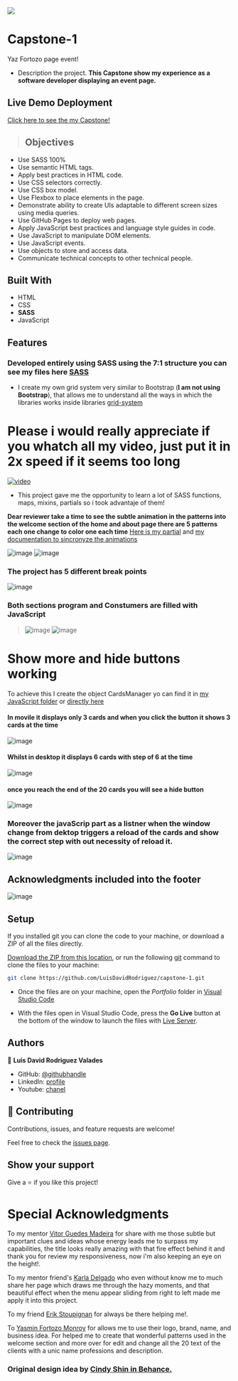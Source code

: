 ![](https://img.shields.io/badge/Microverse-blueviolet)

# Capstone-1
Yaz Fortozo page event!

- Description the project.
**This Capstone show my experience as a software developer displaying an event page.**

## Live Demo Deployment
[Click here to see the my Capstone!](https://luisdavidrodriguez.github.io/capstone-1/index.html)

> ## Objectives
- Use SASS 100%
- Use semantic HTML tags.
- Apply best practices in HTML code.
- Use CSS selectors correctly.
- Use CSS box model.
- Use Flexbox to place elements in the page.
- Demonstrate ability to create UIs adaptable to different screen sizes using media queries.
- Use GitHub Pages to deploy web pages.
- Apply JavaScript best practices and language style guides in code.
- Use JavaScript to manipulate DOM elements.
- Use JavaScript events.
- Use objects to store and access data.
- Communicate technical concepts to other technical people.



## Built With
- HTML
- CSS
- **SASS** 
- JavaScript

## Features
### Developed entirely using SASS using the 7:1 structure you can see my files here [SASS](https://github.com/LuisDavidRodriguez/capstone-1/tree/main/sass)

- I create my own grid system very similar to Bootstrap (**I am not using Bootstrap**), that allows me to understand all the ways in which the libraries works inside libraries [grid-system](https://github.com/LuisDavidRodriguez/capstone-1/blob/main/sass/2_base/_grid-system.scss)

# Please i would really appreciate if you whatch all my video, just put it in 2x speed if it seems too long

[![video](https://user-images.githubusercontent.com/105079888/181673252-0a403caa-0bae-4e94-a223-54046cbec4b3.png)](https://www.youtube.com/watch?v=zFlXvvXqUVE)




- This project gave me the opportunity to learn a lot of SASS functions, maps, mixins, partials so i took advantaje of them!

**Dear reviewer take a time to see the subtle animation in the patterns into the welcome section of the home and about page there are 5 patterns each one change to color one each time**
[Here is my partial](https://github.com/LuisDavidRodriguez/capstone-1/blob/main/sass/4_components/_stars.scss)
and [my documentation to sincronyze the animations](https://ibritech.atlassian.net/wiki/spaces/~864961965/pages/231374901/Capstone-1)

![image](https://user-images.githubusercontent.com/105079888/181646607-2fc68219-fe45-45cd-8f05-5117271d92d8.png)
![image](https://user-images.githubusercontent.com/105079888/181646502-42907e3a-8e69-4362-8e30-86ec9509d88b.png)





### The project has 5 different break points

![image](https://user-images.githubusercontent.com/105079888/181647006-c29ff9e8-dac6-45ca-bffa-594191ae43bc.png)

### Both sections program and Constumers are filled with JavaScript

> ![image](https://user-images.githubusercontent.com/105079888/181652209-38bc16b9-c63c-45b8-93ef-f7accb3b4f29.png)
> ![image](https://user-images.githubusercontent.com/105079888/181652230-00fb83b4-d0d6-407a-9d6f-d5770af94e78.png)



# Show more and hide buttons working
To achieve this I create the object CardsManager yo can find it in [my JavaScript folder](https://github.com/LuisDavidRodriguez/capstone-1/tree/main/js) or [directly here](https://github.com/LuisDavidRodriguez/capstone-1/blob/main/js/cardManager.js)


#### In movile it displays only 3 cards and when you click the button it shows 3 cards at the time

![image](https://user-images.githubusercontent.com/105079888/181651654-3db8431f-44f7-449d-9053-c87a302b2a20.png)

####  Whilst in desktop it displays 6 cards with step of 6 at the time

![image](https://user-images.githubusercontent.com/105079888/181647856-1c3bd33b-eeeb-4ba1-b752-4235f0794779.png)

#### once you reach the end of the 20 cards you will see a hide button 

![image](https://user-images.githubusercontent.com/105079888/181648915-d6151028-866c-4e4e-9621-99ed9ca5c570.png)


### Moreover the javaScrip part as a listner when the window change from dektop triggers a reload of the cards and show the correct step with out necessity of reload it.

![image](https://user-images.githubusercontent.com/105079888/181648106-3a39f57c-8116-405a-910c-3fc42d8c3f2c.png)

## Acknowledgments included into the footer

![image](https://user-images.githubusercontent.com/105079888/181651459-3b8ace8a-fd44-4fe3-8df3-a995d7920856.png)




## Setup
If you installed git you can clone the code to your machine, or download a ZIP of all the files directly.

[Download the ZIP from this location](https://github.com/LuisDavidRodriguez/capstone-1/archive/refs/heads/main.zip), or run the following [git](https://git-scm.com/downloads)
 command to clone the files to your machine:

```bash
git clone https://github.com/LuisDavidRodriguez/capstone-1.git
```
- Once the files are on your machine, open the _Portfolio_ folder in [Visual Studio Code](https://code.visualstudio.com/)

- With the files open in Visual Studio Code, press the **Go Live** button at the bottom of the window to launch the files with [Live Server](https://marketplace.visualstudio.com/items?itemName=ritwickdey.LiveServer).



## Authors

👤 **Luis David Rodriguez Valades**

- GitHub: [@githubhandle](https://github.com/LuisDavidRodriguez)
- LinkedIn: [profile](https://www.linkedin.com/in/luis-david-rodriguez-valades)
- Youtube: [chanel](https://www.youtube.com/channel/UChuA4SgdDYk2DHStsy7HEgQ)




## 🤝 Contributing

Contributions, issues, and feature requests are welcome!

Feel free to check the [issues page](../../issues/).

## Show your support

Give a ⭐️ if you like this project!

# Special Acknowledgments
To my mentor [Vitor Guedes Madeira](https://github.com/VitorGuedesMadeira) for share with me those subtle but important clues and ideas whose energy leads me to surpass my capabilities, the title looks really amazing with that fire effect behind it and thank you for review my responsiveness, now i'm also keeping an eye on the height!.

To my mentor friend's [Karla Delgado](https://github.com/karlavdelgadof) who even without know me to much share her page which draws me through the hazy moments, and that beautiful effect when the menu appear sliding from right to left made me apply it into this project.

To my friend [Erik Stoupignan](https://github.com/ErikStoupignan) for always be there helping me!.

To [Yasmin Fortozo Monroy](https://www.youtube.com/channel/UCcHF0S6tex06QUtGQDW_isQ) for allows me to use their logo, brand, name, and business idea. For helped me to create that wonderful patterns used in the welcome section and more over for edit and change all the 20 text of the clients with a unic name professions and description.
 
### Original design idea by [Cindy Shin in Behance.](https://www.behance.net/adagio07)
